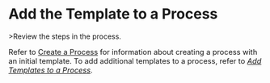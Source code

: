 # Add the Template to a Process

<span id="Post Data using an RFC Steps" class="popUpLink">\>Review the
steps in the process. </span>

<span style="font-size: 11pt;">Refer to [Create a
Process](Create_a_Process.htm) for information about creating a process
with an initial template. To add additional templates to a process,
refer to *<span style="color: #0000ff;">[Add Templates to a
Process](Add_Templates_to_a_Process.htm)</span>*</span>.
